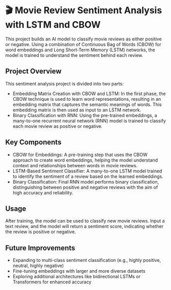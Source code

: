 # 🎬 Movie Review Sentiment Analysis with LSTM and CBOW

This project builds an AI model to classify movie reviews as either positive or negative. Using a combination of Continuous Bag of Words (CBOW) for word embeddings and Long Short-Term Memory (LSTM) networks, the model is trained to understand the sentiment behind each review.

## Project Overview

This sentiment analysis project is divided into two parts:

- Embedding Matrix Creation with CBOW and LSTM: In the first phase, the CBOW technique is used to learn word representations, resulting in an embedding matrix that captures the semantic meanings of words. This embedding matrix is then used as input to an LSTM network.
- Binary Classification with RNN: Using the pre-trained embeddings, a many-to-one recurrent neural network (RNN) model is trained to classify each movie review as positive or negative.

## Key Components

- CBOW for Embeddings: A pre-training step that uses the CBOW approach to create word embeddings, helping the model understand context and relationships between words in movie reviews.
- LSTM-Based Sentiment Classifier: A many-to-one LSTM model trained to identify the sentiment of a review based on the learned embeddings.
- Binary Classification: Final RNN model performs binary classification, distinguishing between positive and negative reviews with the aim of high accuracy and reliability.

## Usage

After training, the model can be used to classify new movie reviews. Input a text review, and the model will return a sentiment score, indicating whether the review is positive or negative.

## Future Improvements

- Expanding to multi-class sentiment classification (e.g., highly positive, neutral, highly negative)
- Fine-tuning embeddings with larger and more diverse datasets
- Exploring additional architectures like bidirectional LSTMs or Transformers for enhanced accuracy
